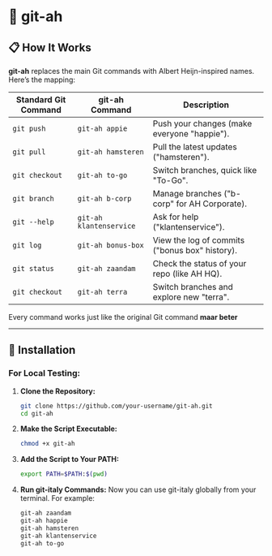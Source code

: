 # 🛒 **git-ah** 


## 📋 **How It Works**

**git-ah** replaces the main Git commands with Albert Heijn-inspired names. Here’s the mapping:

| Standard Git Command | git-ah Command        | Description                                       |
|-----------------------|-----------------------|---------------------------------------------------|
| `git push`            | `git-ah appie`       | Push your changes (make everyone "happie").      |
| `git pull`            | `git-ah hamsteren`   | Pull the latest updates ("hamsteren").           |
| `git checkout`        | `git-ah to-go`       | Switch branches, quick like "To-Go".             |
| `git branch`          | `git-ah b-corp`      | Manage branches ("b-corp" for AH Corporate).     |
| `git --help`          | `git-ah klantenservice` | Ask for help ("klantenservice").                |
| `git log`             | `git-ah bonus-box`   | View the log of commits ("bonus box" history).   |
| `git status`          | `git-ah zaandam`     | Check the status of your repo (like AH HQ).      |
| `git checkout`        | `git-ah terra`       | Switch branches and explore new "terra".         |

Every command works just like the original Git command **maar beter**

---

## 💾 **Installation**

### **For Local Testing:**

1. **Clone the Repository:**
   ```bash
   git clone https://github.com/your-username/git-ah.git
   cd git-ah
   
2. **Make the Script Executable:** 
   ```bash
   chmod +x git-ah
   ```

3. **Add the Script to Your PATH:**
    ```bash
    export PATH=$PATH:$(pwd)
    ```

4. **Run git-italy Commands:** Now you can use git-italy globally from your terminal. For example:
    ```bash
    git-ah zaandam
    git-ah happie
    git-ah hamsteren
    git-ah klantenservice
    git-ah to-go
    ```
